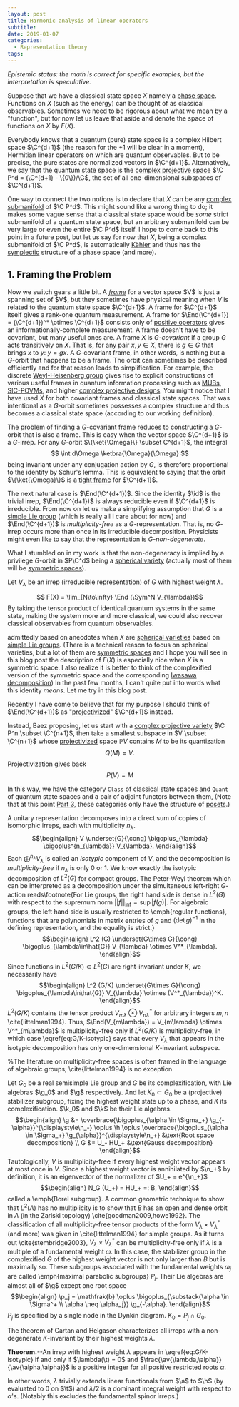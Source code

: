 ```yaml
---
layout: post
title: Harmonic analysis of linear operators
subtitle:
date: 2019-01-07
categories:
  - Representation theory
tags:
---
```


*Epistemic status: the math is correct for specific examples, but the interpretation is speculative.*

Suppose that we have a classical state space $X$ namely a [phase space](https://en.wikipedia.org/wiki/Phase_space). Functions on $X$ (such as the energy) can be thought of as classical observables. Sometimes we need to be rigorous about what we mean by a "function", but for now let us leave that aside and denote the space of functions on $X$ by $F(X)$.

Everybody knows that a quantum (pure) state space is a complex Hilbert space $\C^{d+1}$ (the reason for the +1 will be clear in a moment), Hermitian linear operators on which are quantum observables. But to be precise, the pure states are normalized vectors in $\C^{d+1}$.  Alternatively, we say that the quantum state space is the [complex projective space](https://en.wikipedia.org/wiki/Complex_projective_space) $\C P^d = (\C^{d+1} - \{0\})/\C$, the set of all one-dimensional subspaces of $\C^{d+1}$.

One way to connect the two notions is to declare that $X$ can be any [complex submanifold](https://en.wikipedia.org/wiki/Complex_manifold) of $\C P^d$. This might sound like a wrong thing to do; it makes some vague sense that a classical state space would be *some* strict submanifold of a quantum state space, but an arbitrary submanifold can be very large or even the entire $\C P^d$ itself. I hope to come back to this point in a future post, but let us say for now that $X$, being a complex submanifold of $\C P^d$, is automatically [Kähler](https://en.wikipedia.org/wiki/K%C3%A4hler_manifold) and thus has the [symplectic](https://en.wikipedia.org/wiki/Symplectic_manifold) structure of a phase space (and more).

## 1. Framing the Problem

Now we switch gears a little bit. A [*frame*](https://en.wikipedia.org/wiki/Frame_(linear_algebra)) for a vector space $V$ is just a spanning set of $V$, but they sometimes have physical meaning when $V$ is related to the quantum state space $\C^{d+1}$. A frame for $\C^{d+1}$ itself gives a rank-one quantum measurement. A frame for $\End(\C^{d+1}) = (\C^{d+1})^* \otimes \C^{d+1}$ consists only of [positive operators](https://en.wikipedia.org/wiki/Definiteness_of_a_matrix) gives an informationally-complete measurement. A frame doesn't have to be covariant, but many useful ones are. A frame $X$ is *$G$-covariant* if a group $G$ acts transitively on $X$. That is, for any pair $x,y \in X$, there is $g \in G$ that brings $x$ to $y$: $y=gx$. A $G$-covariant frame, in other words, is nothing but a $G$-orbit that happens to be a frame. <!-- (Note that we are not interested whether there is a group $G$ that acts on $X$ transitively. There is always such a group: the permutation group of $X$).--> The orbit can sometimes be described efficiently and for that reason leads to simplification. For example, the discrete [Weyl-Heisenberg group](https://en.wikipedia.org/wiki/Heisenberg_group) gives rise to explicit constructions of various useful frames in quantum information processing such as [MUBs](https://en.wikipedia.org/wiki/Mutually_unbiased_bases), [SIC-POVMs](https://en.wikipedia.org/wiki/SIC-POVM), and higher [complex projective designs](https://en.wikipedia.org/wiki/Quantum_t-design). You might notice that I have used $X$ for both covariant frames and classical state spaces. That was intentional as a $G$-orbit sometimes possesses a complex structure and thus becomes a classical state space (according to our working definition).

The problem of finding a $G$-covariant frame reduces to constructing a $G$-orbit that is also a frame. This is easy when the vector space $\C^{d+1}$ is a $G$-irrep. For any $G$-orbit $\{\ket{\Omega}\} \subset C^{d+1}$, the integral
$$ \int d\Omega \ketbra{\Omega}{\Omega} $$
being invariant under any conjugation action by $G$, is therefore proportional to the identity by Schur's lemma. This is equivalent to saying that the orbit $\{\ket{\Omega}\}$ is a [tight frame](https://en.wikipedia.org/wiki/Frame_(linear_algebra)#Tight_frames) for $\C^{d+1}$.    

The next natural case is $\End(\C^{d+1})$. Since the identity $\id$ is the trivial irrep, $\End(\C^{d+1})$ is always reducible even if $\C^{d+1}$ is irreducible. From now on let us make a simplifying assumption that $G$ is a [simple Lie group](https://en.wikipedia.org/wiki/Simple_Lie_group) (which is really all I care about for now) and $\End(\C^{d+1})$ is *multiplicity-free* as a $G$-representation. That is, no $G$-irrep occurs more than once in its irreducible decomposition. Physicists might even like to say that the representation is $G$-*non-degenerate*.

What I stumbled on in my work is that the non-degeneracy is implied by a privilege $G$-orbit in $P\C^d$ being a [spherical variety](https://en.wikipedia.org/wiki/Spherical_variety) (actually most of them will be [symmetric spaces](https://en.wikipedia.org/wiki/Symmetric_space)).

Let $V_{\lambda}$ be an irrep (irreducible representation) of $G$ with highest weight $\lambda$.


$$ F(X) = \lim_{N\to\infty} \End (\Sym^N V_{\lambda})$$
By taking the tensor product of identical quantum systems in the same state, making the system more and more classical, we could also recover classical observables from quantum observables.

admittedly based on anecdotes when $X$ are [spherical varieties](https://en.wikipedia.org/wiki/Spherical_variety) based on [simple Lie groups](https://en.wikipedia.org/wiki/Simple_Lie_group). (There is a technical reason to focus on spherical varieties, but a lot of them are [symmetric spaces](https://en.wikipedia.org/wiki/Symmetric_space) and I hope you will see in this blog post the description of $F(X)$ is especially nice when $X$ is a symmetric space. I also realize it is better to think of the complexified version of the symmetric space and the corresponding [Iwasawa decomposition](https://en.wikipedia.org/wiki/Iwasawa_decomposition)) In the past few months, I can't quite put into words what this identity *means*. Let me try in this blog post.


Recently I have come to believe that for my purpose I should think of $\End(\C^{d+1})$ as "[projectivized](https://en.wikipedia.org/wiki/Projectivization)" $\C^{d+1}$ instead.

Instead, Baez proposing, let us start with a [complex projective variety](https://en.wikipedia.org/wiki/Projective_variety#Complex_projective_varieties) $\C P^n \subset \C^{n+1}$, then take a smallest subspace in $V \subset \C^{n+1}$ whose [projectivized](https://en.wikipedia.org/wiki/Projectivization) space $\mathbb{P}V$ contains $M$ to be its quantization
$$ Q(M) = V. $$
Projectivization gives back
$$ P(V) = M $$

In this way, we have the category ``Class`` of classical state spaces and ``Quant`` of quantum state spaces and a pair of adjoint functors between them, (Note that at this point [Part 3](https://johncarlosbaez.wordpress.com/2018/12/27/geometric-quantization-part-3/), these categories only have the structure of [posets](https://en.wikipedia.org/wiki/Partially_ordered_set).)

A unitary representation decomposes into a direct sum of copies of isomorphic irreps, each with multiplicity $n_{\lambda}$.
$$\begin{align}
	V \underset{G}{\cong} \bigoplus_{\lambda} \bigoplus^{n_{\lambda}} V_{\lambda}.
\end{align}$$
Each $\bigoplus^{n_{\lambda}} V_{\lambda}$ is called an *isotypic* component of $V$, and the decomposition is *multiplicity-free* if $n_{\lambda}$ is only 0 or 1. We know exactly the isotypic decomposition of $L^2(G)$ for compact groups. The Peter-Weyl theorem which can be interpreted as a decomposition under the simultaneous left-right $G$-action reads\footnote{For Lie groups, the right hand side is dense in $L^2(G)$ with respect to the supremum norm $||f||_{\inf} = \sup |f(g)|$.
For algebraic groups, the left hand side is usually restricted to \emph{regular functions}, functions that are polynomials in matrix entries of $g$ and $(\det g)^{-1}$ in the defining representation, and the equality is strict.}
$$\begin{align}
	L^2 (G) \underset{G\times G}{\cong} \bigoplus_{\lambda\in\hat{G}} V_{\lambda} \otimes V^*_{\lambda}.
\end{align}$$
Since functions in $L^2(G/K) \subset L^2 (G)$ are right-invariant under $K$, we necessarily have
$$\begin{align}
	L^2 (G/K) \underset{G\times G}{\cong} \bigoplus_{\lambda\in\hat{G}} V_{\lambda} \otimes (V^*_{\lambda})^K.
\end{align}$$
$L^2(G/K)$ contains the tensor product $V_{m\lambda} \otimes V^*_{n\lambda}$ for arbitrary integers $m,n$ \cite{littelman1994}. Thus, $\End(V_{m\lambda}) = V_{m\lambda} \otimes V^*_{m\lambda}$ is multiplicity-free only if $L^2(G/K)$ is multiplicity-free, in which case \eqref{eq:G/K-isotypic} says that every $V_{\lambda}$ that appears in the isotypic decomposition has only one-dimensional $K$-invariant subspace.

%The literature on multiplicity-free spaces is often framed in the language of algebraic groups; \cite{littelman1994} is no exception.

Let $G_0$ be a real semisimple Lie group and $G$ be its complexification, with Lie algebras $\g_0$ and $\g$ respectively. And let $K_0 \subset G_0$ be a (projective) stabilizer subgroup, fixing the highest weight state up to a phase, and $K$ its complexification. $\k_0$ and $\k$ be their Lie algebras.
$$\begin{align}
	\g &= \overbrace{\bigoplus_{\alpha \in \Sigma_+} \g_{-\alpha}}^{\displaystyle\n_-} \oplus \h \oplus \overbrace{\bigoplus_{\alpha \in \Sigma_+} \g_{\alpha}}^{\displaystyle\n_+}
		&\text{Root space decomposition} \\
	G &= U_- HU_+
		&\text{Gauss decomposition}
\end{align}$$
Tautologically, $V$ is multiplicity-free if every highest weight vector appears at most once in $V$. Since a highest weight vector is annihilated by $\n_+$ by definition, it is an eigenvector of the normalizer of $U_+ = e^{\n_+}$
$$\begin{align}
	N_G (U_+) = HU_+ =: B,
\end{align}$$
called a \emph{Borel subgroup}. A common geometric technique to show that $L^2(\Lambda)$ has no multiplicity is to show that $B$ has an open and dense orbit in $\Lambda$ (in the Zariski topology) \cite{goodman2009,howe1992}. The classification of all multiplicity-free tensor products of the form $V_{\lambda} \times V^*_{\lambda}$ (and more) was given in \cite{littelman1994} for simple groups. As it turns out \cite{stembridge2003}, $V_{\lambda} \times V^*_{\lambda}$ can be multiplicity-free only if $\lambda$ is a multiple of a fundamental weight $\omega$. In this case, the stabilizer group in the complexified $G$ of the highest weight vector is not only larger than $B$ but is maximally so. These subgroups associated with the fundamental weights $\omega_j$ are called \emph{maximal parabolic subgroups} $P_j$. Their Lie algebras are almost all of $\g$ except one root space
$$\begin{align}
	\p_j = \mathfrak{b} \oplus \bigoplus_{\substack{\alpha \in \Sigma^+ \\ \alpha \neq \alpha_j}} \g_{-\alpha}.
\end{align}$$
$P_j$ is specified by a single node in the Dynkin diagram. $K_0 = P_j \cap G_0$.

The theorem of Cartan and Helgason characterizes all irreps with a non-degenerate $K$-invariant by their highest weights $\lambda$.

**Theorem.**--An irrep with highest weight $\lambda$ appears in \eqref{eq:G/K-isotypic} if and only if
	$\lambda(\t) = 0$ and $\frac{\av{\lambda,\alpha}}{\av{\alpha,\alpha}}$ is a positive integer for all positive restricted roots $\alpha$.

In other words, $\lambda$ trivially extends linear functionals from $\a$ to $\h$ (by evaluated to 0 on $\t$) and $\lambda/2$ is a dominant integral weight with respect to $\alpha$'s. (Notably this excludes the fundamental spinor irreps.)
